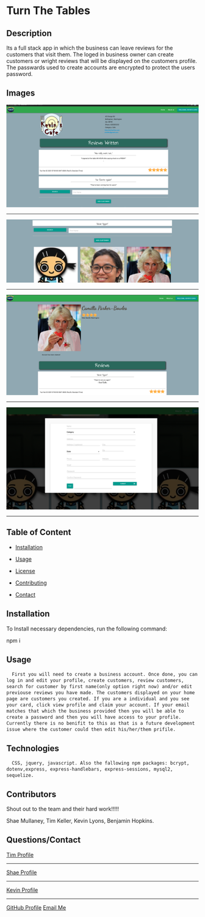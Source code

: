 
  # Turn The Tables

  

  ## Description

  Its a full stack app in which the business can leave reviews for the customers that visit them. The loged in business owner can create customers or wright reviews that will be displayed on the customers profile. The passwards used to create accounts are encrypted to protect the users password. 

  ## Images
   
   <img src="1.jpg">
   <hr>
   <img src="2.jpg">
   <hr>
   <img src="3.jpg">
   <hr>
   <img src="4.jpg">
   <hr>
  
  ## Table of Content

  * [Installation](#installation)

  * [Usage](#usage)

  * [License](#license)

  * [Contributing](#contributors)

  * [Contact](#questions/contact)

  ## Installation

  To Install necessary dependencies, run the following command:
  
  npm i

  ## Usage

      First you will need to create a business account. Once done, you can log in and edit your profile, create customers, review customers, search for customer by first name(only option right now) and/or edit previouse reviews you have made. The customers displayed on your home page are customers you created. If you are a individual and you see your card, click view profile and claim your account. If your email matches that which the business provided then you will be able to create a password and then you will have access to your profile. Currently there is no benifit to this as that is a future development issue where the customer could then edit his/her/them prifile. 
  
  ## Technologies

      CSS, jquery, javascript. Also the fallowing npm packages: bcrypt, dotenv,express, express-handlebars, express-sessions, mysql2, sequelize.

  ## Contributors
  Shout out to the team and their hard work!!!!!

  Shae Mullaney, Tim Keller, Kevin Lyons, Benjamin Hopkins.

  ## Questions/Contact
  <a href="https://github.com/tmkeller">Tim Profile</a>
  <hr>
  <a href="https://github.com/seagda">Shae Profile</a>
  <hr>
  <a href="https://github.com/Lax-Walrus">Kevin Profile</a>
  <hr>
  <a href="https://github.com/bh007183">GitHub Profile</a>
  <a href="mailto:bjhops17@gmail.com"> Email Me</a>
  
  



  